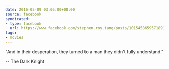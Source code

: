 ```yaml
---
date: 2016-05-09 03:05:00+08:00
source: facebook
syndicated:
- type: facebook
  url: https://www.facebook.com/stephen.roy.tang/posts/10154586595718912
tags:
- movies
---
```


"And in their desperation, they turned to a man they didn't fully understand."

-- The Dark Knight